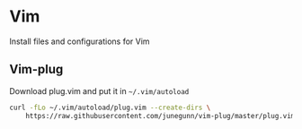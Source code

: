 # Vim
Install files and configurations for Vim

## Vim-plug
Download plug.vim and put it in `~/.vim/autoload`

```bash
curl -fLo ~/.vim/autoload/plug.vim --create-dirs \
    https://raw.githubusercontent.com/junegunn/vim-plug/master/plug.vim
```
